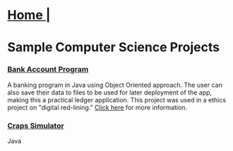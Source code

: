 # [Home |](../index.md)
# Sample Computer Science Projects

### [Bank Account Program](https://github.com/hunter-teacher-cert/fall-2022-ethics-work-SAYbaw/tree/master/final_project/code_component)
A banking program in Java using Object Oriented approach. The user can also save their data to files to be used for later deployment of the app, making this a practical ledger application. This project was used in a ethics project on "digital red-lining." [Click here](https://github.com/hunter-teacher-cert/fall-2022-ethics-work-SAYbaw/blob/master/final_project/Edit.Alana.Robinson-Stephen.Sabaugh.FinalProject.DigitalRedliningCSCI.77800.Fall22.pdf) for more information.

### [Craps Simulator](https://github.com/hunter-teacher-cert/cohort-3-prework-SAYbaw/blob/master/pre08/Craps.java)
Java
